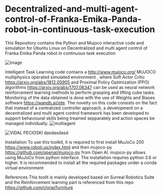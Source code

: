 # Decentralized-and-multi-agent-control-of-Franka-Emika-Panda-robot-in-continuous-task-execution
This Repository contains the Python and Mujoco interactive code and simulation for Ubuntu Linux on Decentralized and multi agent control of Franka Emika Panda robot in continuous task execution

![image](https://user-images.githubusercontent.com/70486326/132092166-baaa407f-8e2b-4a82-9104-4b55e2fbcdde.png)


Intelligent Task Learning code contains a http://www.mujoco.org/ MUJOCO multiphysics operated simulated environment , where Soft Actor Critic https://arxiv.org/abs/1812.05905 and Proximal Policy Optimization (PPO) algorithms https://arxiv.org/abs/1707.06347 can be used as neural network reinforcement learning methods to perform grasping and lifting cube tasks. Monitoring of the data obtained is done with the use of Weights and Biases software https://wandb.ai/site. The novelty on this code consists on the fact that instead of a centralized controller approach, a development on a decentralized and multi agent control framework has been developed to support behavioural skills being treained sepparately and action spaces be managed individually.
![multiagent](https://user-images.githubusercontent.com/70486326/135259284-44c685c9-f919-4fdf-9043-67789ad6126e.PNG)

![VIDAL PECIOSKI dasdasdasd](https://user-images.githubusercontent.com/70486326/135259163-21c738de-ec4d-42ef-9b4e-3f9b4ad98af0.jpg)


Installation
To use this toolkit, it is required to first install MuJoCo 200 https://www.roboti.us/index.html and then mujoco-py  https://github.com/openai/mujoco-py from Open AI. mujoco-py allows using MuJoCo from python interface. The installation requires python 3.6 or higher. It is recommended to install all the required packages under a conda virtual environment

References
This toolit is mainly developed based on Surreal Robotics Suite and the Reinforcement learning part is referenced from this repo  https://github.com/clvrai/furniture
